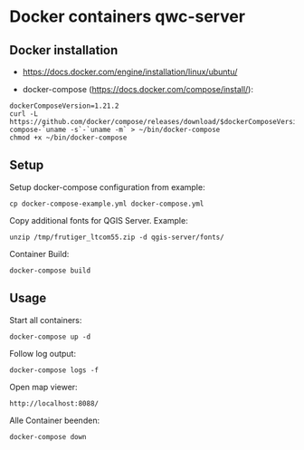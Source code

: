 Docker containers qwc-server
============================

Docker installation
-------------------

* https://docs.docker.com/engine/installation/linux/ubuntu/

* docker-compose (https://docs.docker.com/compose/install/):
    
```
dockerComposeVersion=1.21.2
curl -L https://github.com/docker/compose/releases/download/$dockerComposeVersion/docker-compose-`uname -s`-`uname -m` > ~/bin/docker-compose
chmod +x ~/bin/docker-compose
```


Setup
-----

Setup docker-compose configuration from example:

    cp docker-compose-example.yml docker-compose.yml

Copy additional fonts for QGIS Server. Example:

    unzip /tmp/frutiger_ltcom55.zip -d qgis-server/fonts/

Container Build:

    docker-compose build

Usage
-----

Start all containers:

    docker-compose up -d

Follow log output:

    docker-compose logs -f

Open map viewer:

    http://localhost:8088/

Alle Container beenden:

    docker-compose down
